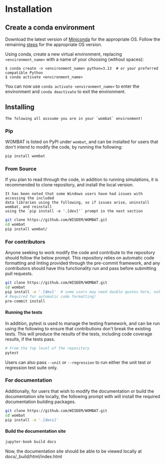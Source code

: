 # Installation

## Create a conda environment

Download the latest version of [Miniconda](<https://docs.conda.io/en/latest/miniconda.html>)
for the appropriate OS. Follow the remaining [steps](<https://conda.io/projects/conda/en/latest/user-guide/install/index.html#regular-installation>)
for the appropriate OS version.

Using conda, create a new virtual environment, replacing `<environment_name>` with a name
of your choosing (without spaces):
```text
$ conda create -n <environment_name> python=3.13  # or your preferred compatible Python
$ conda activate <environment_name>
```
You can now use ``conda activate <environment_name>`` to enter the environment and
``conda deactivate`` to exit the environment.


## Installing

```{note}
The folowing all asssume you are in your `wombat` environment!
```

### Pip

WOMBAT is listed on PyPI under `wombat`, and can be installed for users that don't
intend to modify the code, by running the following:

```bash
pip install wombat
```

### From Source

If you plan to read through the code, in addition to running simulations, it is
recommended to clone repository, and install the local version.

```{note}
It has been noted that some Windows users have had issues with accessing the included
data libraries using the following, so if issues arise, uninstall wombat, and reinstall
using the `pip install -e '.[dev]'` prompt in the next section
```

```bash
git clone https://github.com/WISDEM/WOMBAT.git
cd wombat
pip install wombat/
```

### For contributors

Anyone seeking to work modify the code and contribute to the repository should follow
the below prompt. This repository relies on automatic code formatting and linting
provided through the pre-commit framework, and any contributors should have this
functionality run and pass before submitting pull requests.

```bash
git clone https://github.com/WISDEM/WOMBAT.git
cd wombat
pip install -e '.[dev]'  # some users may need double quotes here, not single quotes
# Required for automatic code formatting!
pre-commit install
```

#### Running the tests

In addition, pytest is used to manage the testing framework, and can be run using the
following to ensure that contributions don't break the existing tests. This will produce
the results of the tests, including code coverage results, if the tests pass.

```bash
# From the top level of the repository
pytest
```

Users can also pass `--unit` or `--regression` to run either the unit test or regression
test suite only.

### For documentation

Additionally, for users that wish to modify the documentation or build the documentation
site locally, the following prompt with will install the required documentation building
packages.

```bash
git clone https://github.com/WISDEM/WOMBAT.git
cd wombat
pip install -e '.[docs]'
```

#### Build the documentation site

```bash
jupyter-book build docs
```

Now, the documentation site should be able to be viewed locally at
docs/_build/html/index.html

